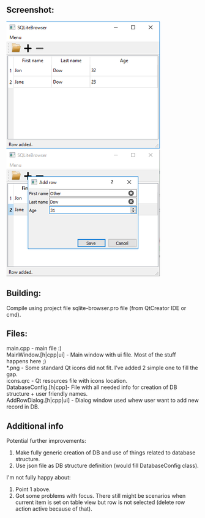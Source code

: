 ## Screenshot:  
![Alt text](Screenshot1.png?raw=true "")
![Alt text](Screenshot2.png?raw=true "")

## Building:  
Compile using project file sqlite-browser.pro file (from QtCreator IDE or cmd).  

## Files:  
main.cpp - main file :)  
MainWindow.[h|cpp|ui] - Main window with ui file. Most of the stuff happens here ;)  
*.png - Some standard Qt icons did not fit. I've added 2 simple one to fill the gap.  
icons.qrc - Qt resources file with icons location.  
DatabaseConfig.[h|cpp]- File with all needed info for creation of DB structure + user friendly names.  
AddRowDialog.[h|cpp|ui] - Dialog window used whew user want to add new record in DB.  

## Additional info  
Potential further improvements:  
1) Make fully generic creation of DB and use of things related to database structure.  
2) Use json file as DB structure definition (would fill DatabaseConfig class).  

I'm not fully happy about:  
1) Point 1 above.  
2) Got some problems with focus. There still might be scenarios when current item is set on table view but row is not selected (delete row action active because of that).  
